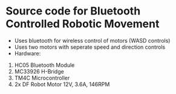 # Source code for Bluetooth Controlled Robotic Movement
* Uses bluetooth for wireless control of motors (WASD controls) 
* Uses two motors with seperate speed and direction controls
* Hardware: 
1. HC05 Bluetooth Module
2. MC33926 H-Bridge
3. TM4C Microcontroller
4. 2x DF Robot Motor 12V, 3.6A, 146RPM
